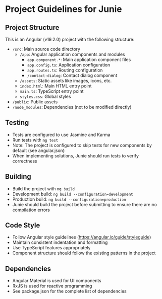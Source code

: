 # Project Guidelines for Junie

## Project Structure
This is an Angular (v19.2.0) project with the following structure:

- `/src`: Main source code directory
  - `/app`: Angular application components and modules
    - `app.component.*`: Main application component files
    - `app.config.ts`: Application configuration
    - `app.routes.ts`: Routing configuration
    - `/contact-dialog`: Contact dialog component
  - `/assets`: Static assets like images, icons, etc.
  - `index.html`: Main HTML entry point
  - `main.ts`: TypeScript entry point
  - `styles.css`: Global styles
- `/public`: Public assets
- `/node_modules`: Dependencies (not to be modified directly)

## Testing
- Tests are configured to use Jasmine and Karma
- Run tests with `ng test`
- Note: The project is configured to skip tests for new components by default (see angular.json)
- When implementing solutions, Junie should run tests to verify correctness

## Building
- Build the project with `ng build`
- Development build: `ng build --configuration=development`
- Production build: `ng build --configuration=production`
- Junie should build the project before submitting to ensure there are no compilation errors

## Code Style
- Follow Angular style guidelines (https://angular.io/guide/styleguide)
- Maintain consistent indentation and formatting
- Use TypeScript features appropriately
- Component structure should follow the existing patterns in the project

## Dependencies
- Angular Material is used for UI components
- RxJS is used for reactive programming
- See package.json for the complete list of dependencies
